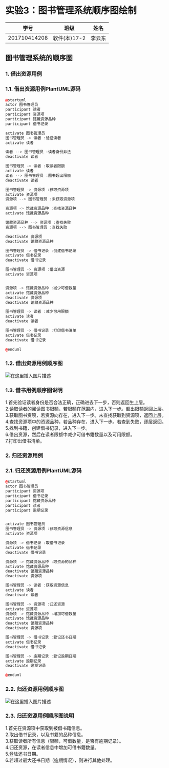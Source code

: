 # 实验3：图书管理系统顺序图绘制
|学号|班级|姓名|
|:-------:|:-------------: | :----------:|
|201710414208|软件(本)17-2|李云东|
## 图书管理系统的顺序图
### 1. 借出资源用例
### 1.1. 借出资源用例PlantUML源码
```cpp
@startuml
actor 图书管理员
participant 读者
participant 资源项
participant 馆藏资源品种
participant 借书记录

activate 图书管理员
图书管理员 -> 读者 :验证读者
activate 读者

读者 --> 图书管理员 :读者身份非法
deactivate 读者

图书管理员 -> 读者 :取读者限额
activate 读者
读者 --> 图书管理员 :图书超出限额
deactivate 读者

图书管理员 -> 资源项 :获取资源项
activate 资源项
资源项 --> 图书管理员 :未获取资源项

资源项 -> 馆藏资源品种 :查找资源品种
activate 馆藏资源品种

馆藏资源品种 --> 资源项 :查找失败
资源项 --> 图书管理员 :查找失败

deactivate 资源项
deactivate 馆藏资源品种

图书管理员 -> 借书记录 :创建借书记录
activate 借书记录
deactivate 借书记录

图书管理员 -> 资源项 :借出资源
activate 资源项


资源项 -> 馆藏资源品种 :减少可借数量
activate 馆藏资源品种
deactivate 资源项
deactivate 馆藏资源品种

图书管理员 -> 读者 :减少可用限额
activate 读者
deactivate 读者

图书管理员 -> 借书记录 :打印借书清单
activate 借书记录
deactivate 借书记录

@enduml
```
### 1.2. 借出资源用例顺序图
![在这里插入图片描述](https://img-blog.csdnimg.cn/20200412131230300.png?x-oss-process=image/watermark,type_ZmFuZ3poZW5naGVpdGk,shadow_10,text_aHR0cHM6Ly9ibG9nLmNzZG4ubmV0L2x5ZGRhc2h1YWlnZQ==,size_16,color_FFFFFF,t_70)
### 1.3. 借书用例顺序图说明
1.首先验证读者身份是否合法正确，正确进去下一步，否则返回生上层。<br/>
2.读取读者的阅读图书限额，若限额在范围内，进入下一步。超出限额返回上层。<br/>
3.获取图书资项，若资源向存在，进入下一步。未查找获取到资源项，返回上层。<br/>
4.查找资源项中的资源品种，若品种存在，进入下一步。若查到失败，逐层返回。<br/>
5.找到书籍，创建借书记录，进入下一步。<br/>
6.借出资源，然后在读者限额中减少可借书籍数量以及可用限额。<br/>
7.打印出借书清单。<br/>
### 2. 归还资源用例
### 2.1. 归还资源用例PlantUML源码
```cpp
@startuml
actor 图书管理员
participant 资源项
participant 借书记录
participant 馆藏资源品种
participant 读者
participant 逾期记录


activate 图书管理员
图书管理员 -> 资源项 :获取资源信息
activate 资源项

资源项 -> 借书记录 :取借书记录
activate 借书记录
deactivate 借书记录

资源项 -> 馆藏资源品种 :取资源的品种
activate 馆藏资源品种
deactivate 馆藏资源品种
deactivate 资源项

图书管理员 -> 读者 :获取资源信息
activate 读者
deactivate 读者

图书管理员 -> 资源项 :归还资源
activate 资源项
资源项 -> 馆藏资源品种 :增加可借数量
activate 馆藏资源品种
deactivate 馆藏资源品种
deactivate 资源项

图书管理员 -> 借书记录 :登记还书日期
activate 借书记录
deactivate 借书记录

图书管理员 -> 逾期记录 :登记逾期日期
activate 逾期记录
deactivate 逾期记录

@enduml
```

### 2.2. 归还资源用例顺序图
![在这里插入图片描述](https://img-blog.csdnimg.cn/2020041213033365.png?x-oss-process=image/watermark,type_ZmFuZ3poZW5naGVpdGk,shadow_10,text_aHR0cHM6Ly9ibG9nLmNzZG4ubmV0L2x5ZGRhc2h1YWlnZQ==,size_16,color_FFFFFF,t_70)

### 2.3. 归还资源用例顺序图说明
1.首先在资源项中获取到被借书籍信息。<br/>
2.取出借书记录，以及书籍的品种信息。<br/>
3.获取读者所有信息（限额，可借数量，是否有逾期记录）。<br/>
4.归还资源，在读者信息中增加可借书籍数量。<br/>
5.登陆还书日期。<br/>
6.若超过最大还书日期（逾期情况），则进行其他处理。<br/>
